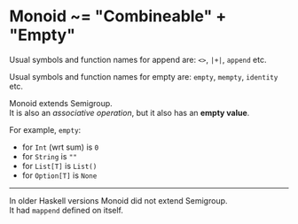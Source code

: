 
# Monoid ~= "Combineable" + "Empty"

Usual symbols and function names for append are: `<>`, `|+|`, `append` etc.

Usual symbols and function names for empty are: `empty`, `mempty`, `identity` etc.


Monoid extends Semigroup.  
It is also an *associative operation*, but it also has an **empty value**.

For example, `empty`:
- for `Int` (wrt sum) is `0`
- for `String` is `""`
- for `List[T]` is `List()`
- for `Option[T]` is `None`


--- 
In older Haskell versions Monoid did not extend Semigroup.  
It had `mappend` defined on itself.

